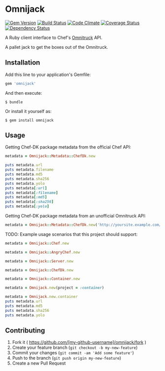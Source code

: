 Omnijack
========

[![Gem Version](https://badge.fury.io/rb/omnijack.png)][fury]
[![Build Status](http://img.shields.io/travis/RoboticCheese/omnijack-ruby.svg)][travis]
[![Code Climate](http://img.shields.io/codeclimate/github/kabisaict/flow.svg)][codeclimate]
[![Coverage Status](http://img.shields.io/coveralls/RoboticCheese/omnijack-ruby.svg)][coveralls]
[![Dependency Status](http://img.shields.io/gemnasium/RoboticCheese/omnijack.svg)][gemnasium]

[fury]: http://badge.fury.io/rb/omnijack
[travis]: http://travis-ci.org/RoboticCheese/omnijack-ruby
[codeclimate]: https://codeclimate.com/github/RoboticCheese/omnijack-ruby
[coveralls]: https://coveralls.io/r/RoboticCheese/omnijack-ruby
[gemnasium]: https://gemnasium.com/RoboticCheese/omnijack-ruby

A Ruby client interface to Chef's
[Omnitruck](https://github.com/opscode/opscode-omnitruck) API.

A pallet jack to get the boxes out of the Omnitruck.

Installation
------------

Add this line to your application's Gemfile:

```ruby
gem 'omnijack'
```

And then execute:

    $ bundle

Or install it yourself as:

    $ gem install omnijack

Usage
-----

Getting Chef-DK package metadata from the official Chef API:

```ruby
metadata = Omnijack::Metadata::ChefDk.new

puts metadata.url
puts metadata.filename
puts metadata.md5
puts metadata.sha256
puts metadata.yolo
puts metadata[:url]
puts metadata[:filename]
puts metadata[:md5]
puts metadata[:sha256]
puts metadata[:yolo]
```

Getting Chef-DK package metadata from an unofficial Omnitruck API:

```ruby
metadata = Omnijack::Metadata::ChefDk.new('http://yoursite.example.com/chef')
```

TODO: Example usage scenarios that this project should support:

```ruby
metadata = Omnijack::Chef.new
```

```ruby
metadata = Omnijack::AngryChef.new
```

```ruby
metadata = Omnijack::Server.new
```

```ruby
metadata = Omnijack::ChefDk.new
```

```ruby
metadata = Omnijack::Container.new
```

```ruby
metadata = Omnijack.new(project = :container)
```

```ruby
metadata = Omnijack.new.container
puts metadata.url
puts metadata.md5
puts metadata.sha256
puts metadata.yolo
```

Contributing
------------

1. Fork it ( https://github.com/[my-github-username]/omnijack/fork )
2. Create your feature branch (`git checkout -b my-new-feature`)
3. Commit your changes (`git commit -am 'Add some feature'`)
4. Push to the branch (`git push origin my-new-feature`)
5. Create a new Pull Request
